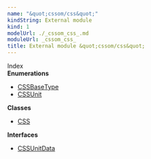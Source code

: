 ```yaml
---
name: "&quot;cssom/css&quot;"
kindString: External module
kind: 1
modelUrl: ./_cssom_css_.md
moduleUrl: _cssom_css_
title: External module &quot;cssom/css&quot;
---
```








<section >
<div class="lead pb-2">Index</div>
<section class="tsd-panel tsd-index-panel">
<div class="tsd-index-content">
<section class="tsd-index-section ">
<strong>Enumerations</strong>
<ul>
<li class="tsd-kind-enum tsd-parent-kind-external-module"><a href="../_cssom_css_.cssbasetype/" class="tsd-kind-icon">CSSBase<wbr>Type</a></li>
<li class="tsd-kind-enum tsd-parent-kind-external-module"><a href="../_cssom_css_.cssunit/" class="tsd-kind-icon">CSSUnit</a></li>
</ul>
</section>
<section class="tsd-index-section ">
<strong>Classes</strong>
<ul>
<li class="tsd-kind-class tsd-parent-kind-external-module"><a href="../_cssom_css_.css/" class="tsd-kind-icon">CSS</a></li>
</ul>
</section>
<section class="tsd-index-section ">
<strong>Interfaces</strong>
<ul>
<li class="tsd-kind-interface tsd-parent-kind-external-module"><a href="../_cssom_css_.cssunitdata/" class="tsd-kind-icon">CSSUnit<wbr>Data</a></li>
</ul>
</section>
</div>
</section>
</section>
